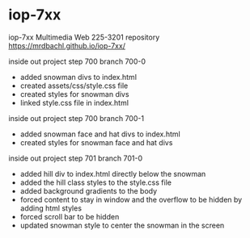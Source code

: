 # iop-7xx
iop-7xx Multimedia Web 225-3201 repository https://mrdbachl.github.io/iop-7xx/

inside out project step 700 branch 700-0
- added snowman divs to index.html
- created assets/css/style.css file
- created styles for snowman divs
- linked style.css file in index.html

inside out project step 700 branch 700-1
- added snowman face and hat divs to index.html
- created styles for snowman face and hat divs

inside out project step 701 branch 701-0
- added hill div to index.html directly below the snowman
- added the hill class styles to the style.css file
- added background gradients to the body
- forced content to stay in window and the overflow to be hidden by adding html styles
- forced scroll bar to be hidden
- updated snowman style to center the snowman in the screen